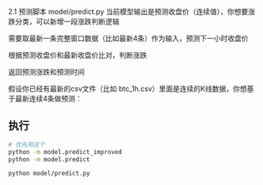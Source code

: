 
2.1 预测脚本 model/predict.py
当前模型输出是预测收盘价（连续值），你想要涨跌分类，可以新增一段涨跌判断逻辑

需要取最新一条完整窗口数据（比如最新4条）作为输入，预测下一小时收盘价

根据预测收盘价和最新收盘价比对，判断涨跌

返回预测涨跌和预测时间

假设你已经有最新的csv文件（比如 btc_1h.csv）里面是连续的K线数据，你想基于最新连续4条做预测：


## 执行
```bash
# 优先用这个
python -m model.predict_improved
python -m model.predict

python model/predict.py
```